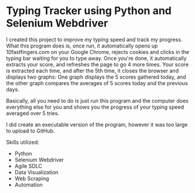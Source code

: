 # Typing Tracker using Python and Selenium Webdriver 
I created this project to improve my typing speed and track my progress. What this program does is, once run, it automatically opens up 10fastfingers.com on your Google Chrome, rejects cookies and clicks in the typing bar waiting for you to type away. Once you're done, it automatically extracts your score, and refreshes the page to go 4 more times. Your score is extracted each time, and after the 5th time, it closes the browser and displays two graphs: One graph displays the 5 scores gathered today, and the other graph compares the averages of 5 scores today and the previous days. 

Basically, all you need to do is just run this program and the computer does everything else for you and shows you the progress of your typing speed averaged over 5 tries.

I did create an executable version of the program, however it was too large to upload to GitHub.

Skills utilized:
* Python
* Selenium Webdriver
* Agile SDLC
* Data Visualization
* Web Scraping
* Automation
